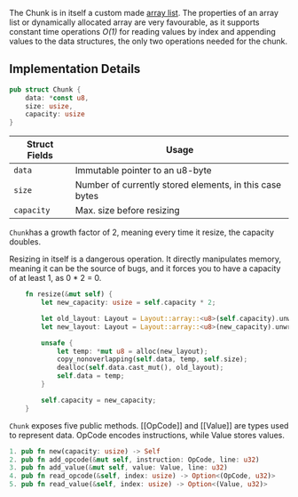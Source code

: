 The Chunk is in itself a custom made [array list](https://en.wikipedia.org/wiki/Dynamic_array). The properties of an array list or dynamically allocated array are very favourable, as it supports constant time operations *O(1)* for reading values by index and appending values to the data structures, the only two operations needed for the chunk. 

## Implementation Details

```rust
pub struct Chunk {
    data: *const u8,
    size: usize,
    capacity: usize
}
```

| Struct Fields | Usage                                                   |
| ------------- | ------------------------------------------------------- |
| `data`        | Immutable pointer to an u8-byte                         |
| ```size```    | Number of currently stored elements, in this case bytes |
| `capacity`    | Max. size before resizing                               |

```Chunk```has a growth factor of 2, meaning every time it resize, the capacity doubles.

Resizing in itself is a dangerous operation. It directly manipulates memory, meaning it can be the source of bugs, and it forces you to have a capacity of at least 1, as  0 * 2 = 0.

```rust
    fn resize(&mut self) {
        let new_capacity: usize = self.capacity * 2;

        let old_layout: Layout = Layout::array::<u8>(self.capacity).unwrap();
        let new_layout: Layout = Layout::array::<u8>(new_capacity).unwrap();

        unsafe {
            let temp: *mut u8 = alloc(new_layout);
            copy_nonoverlapping(self.data, temp, self.size);
            dealloc(self.data.cast_mut(), old_layout);
            self.data = temp;
        }

        self.capacity = new_capacity;
    }
```

```Chunk``` exposes five public methods. [[OpCode]] and [[Value]] are types used to represent data.
OpCode encodes instructions, while Value stores values.

```rust
1. pub fn new(capacity: usize) -> Self
2. pub fn add_opcode(&mut self, instruction: OpCode, line: u32)
3. pub fn add_value(&mut self, value: Value, line: u32)
4. pub fn read_opcode(&self, index: usize) -> Option<(OpCode, u32)>
5. pub fn read_value(&self, index: usize) -> Option<(Value, u32)>
```


